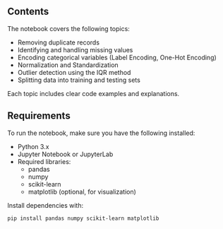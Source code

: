## Contents

The notebook covers the following topics:

- Removing duplicate records
- Identifying and handling missing values
- Encoding categorical variables (Label Encoding, One-Hot Encoding)
- Normalization and Standardization
- Outlier detection using the IQR method
- Splitting data into training and testing sets

Each topic includes clear code examples and explanations.

## Requirements

To run the notebook, make sure you have the following installed:

- Python 3.x
- Jupyter Notebook or JupyterLab
- Required libraries:
  - pandas
  - numpy
  - scikit-learn
  - matplotlib (optional, for visualization)

Install dependencies with:

```bash
pip install pandas numpy scikit-learn matplotlib

